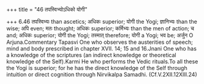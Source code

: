 +++
title = "46 तपस्विभ्योऽधिको योगी"

+++
6.46 तपस्विभ्यः than ascetics; अधिकः superior; योगी the Yogi; ज्ञानिभ्यः
than the wise; अपि even; मतः thought; अधिकः superior; कर्मिभ्यः than the
men of action; च and; अधिकः superior; योगी the Yogi; तस्मात् therefore;
योगी a Yogi; भव be; अर्जुन O Arjuna.Commentary Tapasvi One who observes
the austerities of speech; mind and body prescribed in chapter XVII. 14;
15 and 16.Jnani One who has a knowledge of the scriptures (an indirect
knowledge or theoretical knowledge of the Self).Karmi He who performs
the Vedic rituals.To all these the Yogi is superior; for he has the
direct knowledge of the Self through intuition or direct cognition
through Nirvikalpa Samadhi. (Cf.V.2XII.12XIII.24)
